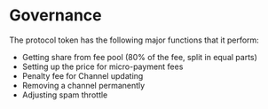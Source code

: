 # Governance

The protocol token has the following major functions that it perform:

* Getting share from fee pool \(80% of the fee, split in equal parts\)
* Setting up the price for micro-payment fees
* Penalty fee for Channel updating
* Removing a channel permanently
* Adjusting spam throttle

